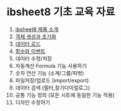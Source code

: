 # ibsheet8 기초 교육 자료
1. [ibsheet8 제품 소개](./1_intro/)
2. [객체 생성과 초기화](./2_initialize/)
3. [데이터 로드](./3_dataLoad/)
4. [함수와 이벤트](./4_function_event)
5. 데이터 수정/저장
6. 자동계산 Formula 기능 사용하기
7. 숫자 연산 기능 (소계/그룹/피벗)
8. 파일저장/업로드 (import/export)
9. 데이터 검색 (필터,찾기다이얼로그)
10. 공통 기능 정의 (모든 시트에 동일한 기능 적용)
11. 디자인 수정하기